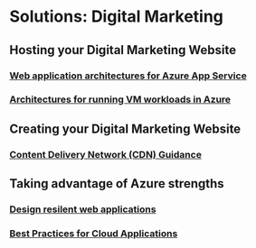 # Solutions: Digital Marketing
## Hosting your Digital Marketing Website
### [Web application architectures for Azure App Service](https://docs.microsoft.com/azure/guidance/guidance-ra-app-service?toc=/azure/solutions/digital-marketing/toc.json?branch=peter/digital-marketing-pilot)
### [Architectures for running VM workloads in Azure](https://docs.microsoft.com/azure/guidance/guidance-ra-compute)
## Creating your Digital Marketing Website
### [Content Delivery Network (CDN) Guidance](https://docs.microsoft.com/azure/best-practices-cdn)
## Taking advantage of Azure strengths
### [Design resilent web applications](https://docs.microsoft.com/azure/guidance/guidance-resiliency-overview)
### [Best Practices for Cloud Applications](https://docs.microsoft.com/azure/best-practices-cdn)